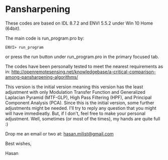 # Pansharpening

These codes are based on IDL 8.7.2 and ENVI 5.5.2 under Win 10 Home (64bit).

The main code is run_program.pro by:

    ENVI> run_program

or press the run button under run_program.pro in the primary focused tab.

The codes have been personally tested to meet the nearest requirements as in: 
http://openremotesensing.net/knowledgebase/a-critical-comparison-among-pansharpening-algorithms/

This version is the initial version meaning this version has the least adjustment with only Modulation Transfer Function and Generalized Laplacian Pyramid (MTF-GLP), High Pass Filtering (HPF), and Principal Component Analysis (PCA). Since this is the initial version, some further adjustments might be needed. I'll try to reply any question that you might will have immedieatly. But, if I don't, feel free to make your personal adjustment. Well, sometimes (or most of the times), my hands are quite full :)

Drop me an email or two at: hasan.milist@gmail.com

Best wishes,

Hasan
